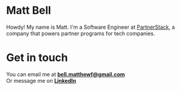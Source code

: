 # Matt Bell

Howdy! My name is Matt. I'm a Software Engineer at [PartnerStack](http://partnerstack.com/), a company that powers partner programs for tech companies.


# Get in touch

You can email me at **[bell.matthewf@gmail.com](mailto:bell.matthewf@gmail.com)**<br>
Or message me on **[LinkedIn](https://www.linkedin.com/in/matthewfbell/)**
